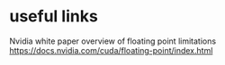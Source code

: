 # useful links

Nvidia white paper overview of floating point limitations
<https://docs.nvidia.com/cuda/floating-point/index.html>
